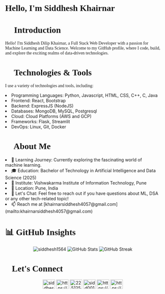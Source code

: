 <h1 align="left" style="font-family: cursive;">Hello, I'm Siddhesh Khairnar</h1>

<h1 align="left" style="font-family: cursive;">👋 Introduction</h1>


<p style="font-family: cursive;">
  Hello! I'm Siddhesh Dilip Khairnar, a Full Stack Web Developer with a passion for Machine Learning and Data Science. Welcome to my GitHub profile, where I code, build, and explore the exciting realms of data-driven technologies.
</p>

<h1 align="left" style="font-family: cursive;"> 🔧 Technologies & Tools</h1>

<p style="font-family: cursive;"> I use a variety of technologies and tools, including:</p>

<p style="font-family: 'YourDesiredCursiveFont', cursive;">
  <li> Programming Languages: Python, Javascript, HTML, CSS, C++, C, Java</li>
  <li> Frontend: React, Bootstrap</li>
  <li> Backend: ExpressJS (NodeJS)</li>
  <li> Databases: MongoDB, MySQL, Postgresql</li>
  <li> Cloud: Cloud Platforms (AWS and GCP)</li> 
  <li> Frameworks: Flask, Streamlit</li> 
  <li> DevOps: Linux, Git, Docker</li>
</p>

<h1 align="left" style="font-family: cursive;"> 🧑 About Me</h1>

<p style="font-family: 'YourDesiredCursiveFont', cursive;">
  <li> 🌱 Learning Journey: Currently exploring the fascinating world of machine learning.</li>
  <li> 🎓 Education: Bachelor of Technology in Artificial Intelligence and Data Science (2025)</li>
  <li> 🏫 Institute: Vishwakarma Institute of Information Technology, Pune </li>
  <li> 📍 Location: Pune, India</li>
  <li> 💬 Let's Chat: Feel free to reach out if you have questions about ML, DSA or any other tech-related topic!</li>
  <li> 📫 Reach me at [khairnarsiddhesh4057@gmail.com](mailto:khairnarsiddhesh4057@gmail.com)</li>
</p>

<h1 align="left" style="font-family: cursive;"> 📊 GitHub Insights</h1>

<p align="center">
  <img src="https://github-profile-trophy.vercel.app/?username=siddhesh1564&theme=onedark" alt="siddhesh1564"/>
  <img src="https://github-readme-stats.vercel.app/api?username=siddhesh1564&hide=contribs&show_icons=true&theme=dark" alt="GitHub Stats"/>
  <img src="https://github-readme-streak-stats.herokuapp.com?user=siddhesh1564&theme=dark&hide_border=false&date_format=j%20M%5B%20Y%5D" alt="GitHub Streak"/>
</p>

<h1 align="left" style="font-family: cursive;"> 🤝Let's Connect</h1>

<p align="center">
<p align="center">
  <a href="https://twitter.com/siddhesh0403" target="blank"
    ><img
      align="center"
      src="https://raw.githubusercontent.com/rahuldkjain/github-profile-readme-generator/master/src/images/icons/Social/twitter.svg"
      alt="siddhesh0403"
      height="30"
      width="40"
  /></a>
  <a
    href="https://www.linkedin.com/in/siddhesh-khairnar-4234a3226"
    target="blank"
    ><img
      align="center"
      src="https://raw.githubusercontent.com/rahuldkjain/github-profile-readme-generator/master/src/images/icons/Social/linked-in-alt.svg"
      alt="https://www.linkedin.com/in/siddhesh-khairnar-4234a3226"
      height="30"
      width="40"
  /></a>
  <a href="https://stackoverflow.com/users/22512579" target="blank"
    ><img
      align="center"
      src="https://raw.githubusercontent.com/rahuldkjain/github-profile-readme-generator/master/src/images/icons/Social/stack-overflow.svg"
      alt="22512579"
      height="30"
      width="40"
  /></a>
  <a href="https://kaggle.com/sidd0012" target="blank"
    ><img
      align="center"
      src="https://raw.githubusercontent.com/rahuldkjain/github-profile-readme-generator/master/src/images/icons/Social/kaggle.svg"
      alt="sidd0012"
      height="30"
      width="40"
  /></a>
  <a href="https://www.instagram.com/siddhesh_khairnar/" target="blank"
    ><img
      align="center"
      src="https://raw.githubusercontent.com/rahuldkjain/github-profile-readme-generator/master/src/images/icons/Social/instagram.svg"
      alt="https://www.instagram.com/siddhesh_khairnar/"
      height="30"
      width="40"
  /></a>
  <a
    href="https://auth.geeksforgeeks.org/user/https://auth.geeksforgeeks.org/user/khairnarsiddhesh4057"
    target="blank"
    ><img
      align="center"
      src="https://raw.githubusercontent.com/rahuldkjain/github-profile-readme-generator/master/src/images/icons/Social/geeks-for-geeks.svg"
      alt="https://auth.geeksforgeeks.org/user/khairnarsiddhesh4057"
      height="30"
      width="40"
  /></a>
</p>


</p>
